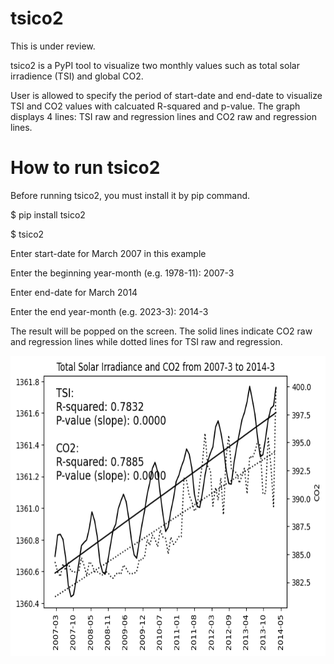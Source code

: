 # tsico2
This is under review.

tsico2 is a PyPI tool to visualize two monthly values such as total solar irradience (TSI) and global CO2.

User is allowed to specify the period of start-date and end-date to visualize TSI and CO2 values with calcuated R-squared and p-value. The graph displays 4 lines: TSI raw and regression lines and CO2 raw and regression lines.

# How to run tsico2

Before running tsico2, you must install it by pip command.

$ pip install tsico2

$ tsico2

Enter start-date for March 2007 in this example

Enter the beginning year-month (e.g. 1978-11): 2007-3

Enter end-date for March 2014

Enter the end year-month (e.g. 2023-3): 2014-3

The result will be popped on the screen. The solid lines indicate CO2 raw and regression lines while dotted lines for TSI raw and regression.

<img src="https://github.com/ytakefuji/tsico2/blob/main/2007-3-2014-3.png" width=640 height=480>

